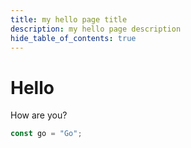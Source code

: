 ```yaml
---
title: my hello page title
description: my hello page description
hide_table_of_contents: true
---
```


# Hello

How are you?

```js
const go = "Go";
```
